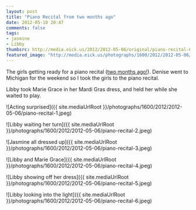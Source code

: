 ```yaml
---
layout: post
title: "Piano Recital from two months ago"
date: 2012-05-10 20:47
comments: false
tags:
- jasmine
- Libby
thumbsrc: http://media.eick.us/2012/2012-05-06/original/piano-recital-6.jpeg
featured_image: "http://media.eick.us/photographs/1600/2012/2012-05-06/piano-recital-1.jpeg"
---
```

The girls getting ready for a piano recital ([two months ago!](http://eick.us/blog/2012/03/31/march-18-recital/)).  Denise went to Michigan for the weekend so I took the girls to the piano recital.

Libby took Marie Grace in her Mardi Gras dress, and held her while she waited to play.



![Acting surprised]({{ site.mediaUrlRoot }}/photographs/1600/2012/2012-05-06/piano-recital-1.jpeg)




![Libby waiting her turn]({{ site.mediaUrlRoot }}/photographs/1600/2012/2012-05-06/piano-recital-2.jpeg)




![Jasmine all dressed up]({{ site.mediaUrlRoot }}/photographs/1600/2012/2012-05-06/piano-recital-3.jpeg)




![Libby and Marie Grace]({{ site.mediaUrlRoot }}/photographs/1600/2012/2012-05-06/piano-recital-4.jpeg)




![Libby showing off her dress]({{ site.mediaUrlRoot }}/photographs/1600/2012/2012-05-06/piano-recital-5.jpeg)




![Libby looking into the light]({{ site.mediaUrlRoot }}/photographs/1600/2012/2012-05-06/piano-recital-6.jpeg)
